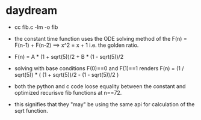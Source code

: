 # daydream

  + cc fib.c -lm -o fib
  
  + the constant time function uses the ODE solving method of the F(n) = F(n-1) + F(n-2) ==> x^2 = x + 1 i.e. the golden ratio.
  
  + F(n) = A * (1 + sqrt(5))/2 + B * (1 - sqrt(5))/2
  
  + solving with base conditions F(0)==0 and F(1)==1 renders F(n) = (1 / sqrt(5)) * ( (1 + sqrt(5))/2 - (1 - sqrt(5))/2 )

  + both the python and c code loose equality between the constant and optimized recurisve fib functions at n==72.
  
  + this signifies that they "may" be using the same api for calculation of the sqrt function.
